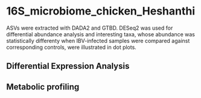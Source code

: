 # 16S_microbiome_chicken_Heshanthi



<p>
ASVs were extracted with DADA2 and GTBD. DESeq2 was used for differential abundance analysis and interesting taxa, whose abundance was statistically differenty when IBV-infected samples were compared against corresponding controls, were illustrated in dot plots.
</p>

## Differential Expression Analysis

## Metabolic profiling
